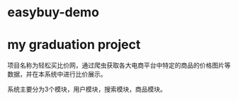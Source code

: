 # easybuy-demo
# my graduation project
项目名称为轻松买比价网，通过爬虫获取各大电商平台中特定的商品的价格图片等数据，并在本系统中进行比价展示。

系统主要分为3个模块，用户模块，搜索模块，商品模块。
